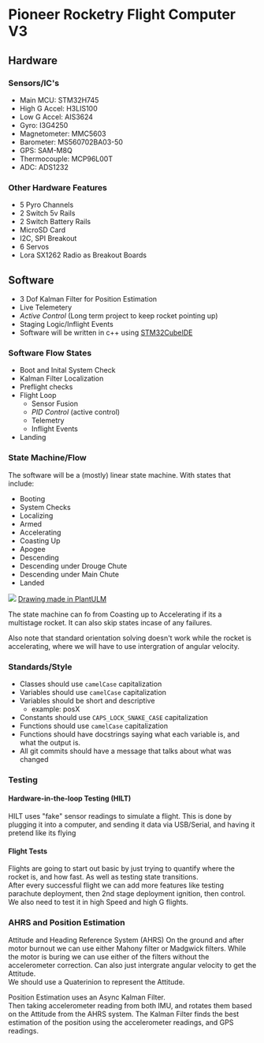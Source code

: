 # Pioneer Rocketry Flight Computer V3

## Hardware

### Sensors/IC's
- Main MCU: STM32H745
- High G Accel: H3LIS100
- Low G Accel: AIS3624
- Gyro: I3G4250
- Magnetometer: MMC5603
- Barometer: MS560702BA03-50
- GPS: SAM-M8Q
- Thermocouple: MCP96L00T
- ADC: ADS1232

### Other Hardware Features
- 5 Pyro Channels
- 2 Switch 5v Rails
- 2 Switch Battery Rails
- MicroSD Card
- I2C, SPI Breakout
- 6 Servos
- Lora SX1262 Radio as Breakout Boards

## Software
- 3 Dof Kalman Filter for Position Estimation
- Live Telemetery
- *Active Control* (Long term project to keep rocket pointing up)
- Staging Logic/Inflight Events
- Software will be written in c++ using [STM32CubeIDE](https://www.st.com/en/development-tools/stm32cubeide.html)

### Software Flow States
- Boot and Inital System Check
- Kalman Filter Localization
- Preflight checks
- Flight Loop
    - Sensor Fusion
    - *PID Control* (active control)
    - Telemetry
    - Inflight Events
- Landing

### State Machine/Flow
The software will be a (mostly) linear state machine.
With states that include:
- Booting
- System Checks
- Localizing
- Armed
- Accelerating
- Coasting Up
- Apogee
- Descending
- Descending under Drouge Chute
- Descending under Main Chute
- Landed

![](https://www.plantuml.com/plantuml/png/TP9DRzmW48RlyolcN2bgZfKFLTAFzD2D5FNZLFKmWOcD5iCAXbRRAl-z66p4rkt5CE-yym3ZkOb2GT9i8IgoZA-kh_6dqJB1jnVVyUhgDJu4Fb1oQWB8Nc5i0lu6nCtsndi1BCk0dyzHU2u1VZt1gXVVsudLCGAkc-OjeOhGCfZD1w_8cb_6ZO1TCE17iZCvl3DME6mP4kCTN3ZBaRTXPWrOrtQWYLL0SXe3apwZU7ooPzYiomtkh1admG5lbMBBePo1xt-m4tY6ree1FtbrP5ce8ulaeo-PjNSRhczS0zTNzk60NoR6qCZKvLvcwbBnLqdjiQTOSMqxuBqN7t2YY8yfEDReavItPp0RcJXW51eNHlQfjMwvFvtyoDp1TlV6Z4zMp0BWjHMmAzWmTPDRAflMn69ynr6nq_K1BTXruuciNTYFf8xBDPc2J71HKd71Zudt-ZqPjrS_19-S1bpBXdN51mgafYIS2qxMdrb3CtMufZGIO4aDvVilJCrt5SzGnwGVgkrlrp6gnZ961tAQTT-RyezjaJEgMl-Nls6dqsp_0000)
[Drawing made in PlantULM](https://www.plantuml.com/plantuml/uml/TP9DRzmW48RlyolcN2bgZfKFLTAFzD2D5FNZLFKmWOcD5iCAXbRRAl-z66p4rkt5CE-yym3ZkOb2GT9i8IgoZA-kh_6dqJB1jnVVyUhgDJu4Fb1oQWB8Nc5i0lu6nCtsndi1BCk0dyzHU2u1VZt1gXVVsudLCGAkc-OjeOhGCfZD1w_8cb_6ZO1TCE17iZCvl3DME6mP4kCTN3ZBaRTXPWrOrtQWYLL0SXe3apwZU7ooPzYiomtkh1admG5lbMBBePo1xt-m4tY6ree1FtbrP5ce8ulaeo-PjNSRhczS0zTNzk60NoR6qCZKvLvcwbBnLqdjiQTOSMqxuBqN7t2YY8yfEDReavItPp0RcJXW51eNHlQfjMwvFvtyoDp1TlV6Z4zMp0BWjHMmAzWmTPDRAflMn69ynr6nq_K1BTXruuciNTYFf8xBDPc2J71HKd71Zudt-ZqPjrS_19-S1bpBXdN51mgafYIS2qxMdrb3CtMufZGIO4aDvVilJCrt5SzGnwGVgkrlrp6gnZ961tAQTT-RyezjaJEgMl-Nls6dqsp_0000)


The state machine can fo from Coasting up to Accelerating if its a multistage rocket. It can also skip states incase of any failures.

Also note that standard orientation solving doesn't work while the rocket is accelerating, where we will have to use intergration of angular velocity.


### Standards/Style
- Classes should use `camelCase` capitalization
- Variables should use `camelCase` capitalization
- Variables should be short and descriptive
    - example: posX
- Constants should use `CAPS_LOCK_SNAKE_CASE` capitalization
- Functions should use `camelCase` capitalization
- Functions should have docstrings saying what each variable is, and what the output is.
- All git commits should have a message that talks about what was changed

### Testing

#### Hardware-in-the-loop Testing (HILT)
HILT uses "fake" sensor readings to simulate a flight.
This is done by plugging it into a computer, and sending it data via USB/Serial, and having it pretend like its flying

#### Flight Tests
Flights are going to start out basic by just trying to quantify where the rocket is, and how fast. As well as testing state transitions. \
After every successful flight we can add more features like testing parachute deployment, then 2nd stage deployment ignition, then control. \
We also need to test it in high Speed and high G flights.


### AHRS and Position Estimation
Attitude and Heading Reference System (AHRS) On the ground and after motor burnout we can use either Mahony filter or Madgwick filters. While the motor is buring we can use either of the filters without the accelerometer correction. Can also just intergrate angular velocity to get the Attitude.\
We should use a Quaterinion to represent the Attitude.

Position Estimation uses an Async Kalman Filter. \
Then taking accelerometer reading from both IMU, and rotates them based on the Attitude from the AHRS system.
The Kalman Filter finds the best estimation of the position using the accelerometer readings, and GPS readings.